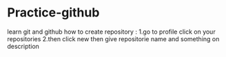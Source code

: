 # Practice-github
learn git and github
how to create repository :
1.go to profile click on your repositories
2.then click new then give repositorie name and something on description
